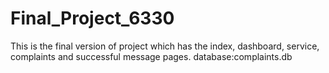 # Final_Project_6330
This is the final version of project which has the index, dashboard, service, complaints and successful message pages.
database:complaints.db
